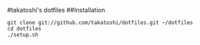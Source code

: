 #takatoshi's dotfiles
##Installation
```
git clone git://github.com/takatoshi/dotfiles.git ~/dotfiles
cd dotfiles
./setup.sh
```
